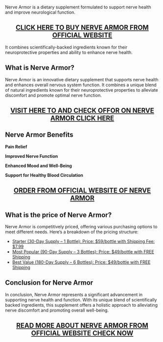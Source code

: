 <p style="text-align: left;">Nerve Armor is a dietary supplement formulated to support nerve health and improve neurological function.</p>
<h2 style="text-align: center;"><a href="https://sale365day.com/get-nerve-armor">CLICK HERE TO BUY NERVE ARMOR FROM OFFICIAL WEBSITE</a></h2>
<p style="text-align: left;">It combines scientifically-backed ingredients known for their neuroprotective properties and ability to enhance nerve health.</p>
<h2 style="text-align: left;">What is Nerve Armor?</h2>
<p style="text-align: left;">Nerve Armor is an innovative dietary supplement that supports nerve health and enhances overall nervous system function. It combines a unique blend of natural ingredients known for their neuroprotective properties to alleviate discomfort and promote optimal nerve function.</p>
<h2 style="text-align: center;"><a href="https://sale365day.com/get-nerve-armor">VISIT HERE TO AND CHECK OFFOR ON NERVE ARMOR CLICK HERE</a></h2>
<h2 style="text-align: left;">Nerve Armor Benefits</h2>
<p style="text-align: left;"><strong>Pain Relief</strong></p>
<p><strong>Improved Nerve Function</strong></p>
<p><strong>Enhanced Mood and Well-Being</strong></p>
<p><strong>Support for Healthy Blood Circulation</strong></p>
<h2 style="text-align: center;"><a href="https://sale365day.com/get-nerve-armor">ORDER FROM OFFICIAL WEBSITE OF NERVE ARMOR</a></h2>
<h2 style="text-align: left;">What is the price of Nerve Armor?</h2>
<p style="text-align: left;">Nerve Armor is competitively priced, offering various purchasing options to meet different needs. Here&rsquo;s a breakdown of the pricing structure:</p>
<ul style="text-align: left;">
<li><a href="https://sale365day.com/get-nerve-armor">Starter (30-Day Supply &ndash; 1 Bottle): Price: $59/bottle with Shipping Fee: $7.99</a></li>
<li><a href="https://sale365day.com/get-nerve-armor">Most Popular (90-Day Supply &ndash; 3 Bottles): Price: $49/bottle with FREE Shipping</a></li>
<li><a href="https://sale365day.com/get-nerve-armor">Best Value (180-Day Supply &ndash; 6 Bottles): Price: $49/bottle with FREE Shipping</a></li>
</ul>
<h2 style="text-align: left;">Conclusion for Nerve Armor</h2>
<p style="text-align: left;">In conclusion, Nerve Armor represents a significant advancement in supporting nerve health and function. With its unique blend of scientifically backed ingredients, this supplement offers a holistic approach to alleviating nerve discomfort and promoting overall well-being.</p>
<h2 style="text-align: center;"><a href="https://sale365day.com/get-nerve-armor">READ MORE ABOUT NERVE ARMOR FROM OFFICIAL WEBSITE CHECK NOW</a></h2>
